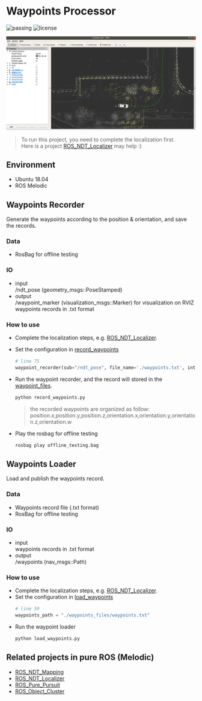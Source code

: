 # Waypoints Processor
![passing](https://img.shields.io/badge/ROSMelodic-passing-green.svg "The project has been test on ROS-Melodic")
![license](https://img.shields.io/badge/License-Apache2-blue.svg)

![Demo.png](./demo.png)

> To run this project, you need to complete the localization first.  
> Here is a project [ROS_NDT_Localizer](https://github.com/leofansq/ROS_NDT_Localizer) may help :)

## Environment
* Ubuntu 18.04
* ROS Melodic

## Waypoints Recorder
Generate the waypoints according to the position & orientation, and save the records.

### Data
* RosBag for offline testing

### IO
- input  
/ndt_pose (geometry_msgs::PoseStamped)   
- output  
/waypoint_marker (visualization_msgs::Marker) for visualization on RVIZ  
waypoints records in .txt format

### How to use
* Complete the localization steps, e.g. [ROS_NDT_Localizer](https://github.com/leofansq/ROS_NDT_Localizer).
* Set the configuration in [record_waypoints](./record_waypoints.py)
  ```python
  # line 75
  waypoint_recorder(sub="/ndt_pose", file_name='./waypoints.txt', interval=1)
  ```
* Run the waypoint recorder, and the record will stored in the [waypoint_files](./waypoints_files/).
  ```bash
  python record_waypoints.py
  ```
  > the recorded waypoints are organized as follow:  
  > position.x,position.y,position.z,orientation.x,orientation.y,orientation.z,orientation.w

* Play the rosbag for offline testing
  ```bash
  rosbag play offline_testing.bag
  ```

## Waypoints Loader
Load and publish the waypoints record.

### Data
* Waypoints record file (.txt format)
* RosBag for offline testing

### IO
- input  
waypoints records in .txt format  
- output  
/waypoints (nav_msgs::Path)

### How to use
* Complete the localization steps, e.g. [ROS_NDT_Localizer](https://github.com/leofansq/ROS_NDT_Localizer).
* Set the configuration in [load_waypoints](./load_waypoints.py)
  ```python
  # line 59
  waypoints_path = "./waypoints_files/waypoints.txt"
  ```
* Run the waypoint loader  
  ```bash
  python load_waypoints.py
  ```

## Related projects in pure ROS (Melodic) 

* [ROS_NDT_Mapping](https://github.com/leofansq/ROS_NDT_Mapping)
* [ROS_NDT_Localizer](https://github.com/leofansq/ROS_NDT_Localizer)
* [ROS_Pure_Pursuit](https://github.com/leofansq/ROS_Pure_Pursuit)
* [ROS_Object_Cluster](https://github.com/leofansq/ROS_Object_Cluster)
